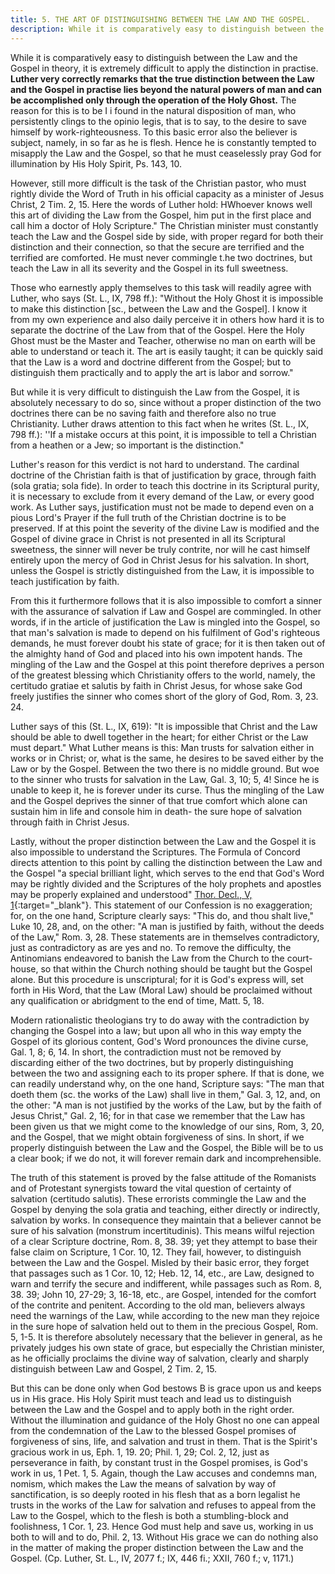 ```yaml
---
title: 5. THE ART OF DISTINGUISHING BETWEEN THE LAW AND THE GOSPEL.
description: While it is comparatively easy to distinguish between the Law and the Gospel in theory, it is extremely difficult to apply the distinction in practise.
---
```


While it is comparatively easy to distinguish between the Law and the Gospel in theory, it is extremely difficult to apply the distinction in practise. **Luther very correctly remarks that the true distinction between the Law and the Gospel in practise lies beyond the natural powers of man and can be accomplished only through the operation of the Holy Ghost.** The reason for this is to be I i found in the natural disposition of man, who persistently clings to the opinio legis, that is to say, to the desire to save himself by work-righteousness. To this basic error also the believer is subject, namely, in so far as he is flesh. Hence he is constantly tempted to misapply the Law and the Gospel, so that he must ceaselessly pray God for illumination by His Holy Spirit, Ps. 143, 10.

However, still more difficult is the task of the Christian pastor, who must rightly divide the Word of Truth in his official capacity as a minister of Jesus Christ, 2 Tim. 2, 15. Here the words of Luther hold: HWhoever knows well this art of dividing the Law from the Gospel, him put in the first place and call him a doctor of Holy Scripture." The Christian minister must constantly teach the Law and the Gospel side by side, with proper regard for both their distinction and their connection, so that the secure are terrified and the terrified are comforted. He must never commingle t.he two doctrines, but teach the Law in all its severity and the Gospel in its full sweetness.

Those who earnestly apply themselves to this task will readily agree with Luther, who says (St. L., IX, 798 ff.): "Without the Holy Ghost it is impossible to make this distinction [sc., between the Law and the Gospel]. I know it from my own experience and also daily perceive it in others how hard it is to separate the doctrine of the Law from that of the Gospel. Here the Holy Ghost must be the Master and Teacher, otherwise no man on earth will be able to understand or teach it. The art is easily taught; it can be quickly said that the Law is a word and doctrine different from the Gospel; but to distinguish them practically and to apply the art is labor and sorrow."

But while it is very difficult to distinguish the Law from the Gospel, it is absolutely necessary to do so, since without a proper distinction of the two doctrines there can be no saving faith and therefore also no true Christianity. Luther draws attention to this fact when he writes (St. L., IX, 798 ff.): ''If a mistake occurs at this point, it is impossible to tell a Christian from a heathen or a Jew; so important is the distinction."

Luther's reason for this verdict is not hard to understand. The cardinal doctrine of the Christian faith is that of justification by grace, through faith (sola gratia; sola fide). In order to teach this doctrine in its Scriptural purity, it is necessary to exclude from it every demand of the Law, or every good work. As Luther says, justification must not be made to depend even on a pious Lord's Prayer if the full truth of the Christian doctrine is to be preserved. If at this point the severity of the divine Law is modified and the Gospel of divine grace in Christ is not presented in all its Scriptural sweetness, the sinner will never be truly contrite, nor will he cast himself entirely upon the mercy of God in Christ Jesus for his salvation. In short, unless the Gospel is strictly distinguished from the Law, it is impossible to teach justification by faith.

From this it furthermore follows that it is also impossible to comfort a sinner with the assurance of salvation if Law and Gospel are commingled. In other words, if in the article of justification the Law is mingled into the Gospel, so that man's salvation is made to depend on his fulfilment of God's righteous demands, he must forever doubt his state of grace; for it is then taken out of the almighty hand of God and placed into his own impotent hands. The mingling of the Law and the Gospel at this point therefore deprives a person of the greatest blessing which Christianity offers to the world, namely, the certitudo gratiae et salutis by faith in Christ Jesus, for whose sake God freely justifies the sinner who comes short of the glory of God, Rom. 3, 23. 24.

Luther says of this (St. L., IX, 619): "It is impossible that Christ and the Law should be able to dwell together in the heart; for either Christ or the Law must depart." What Luther means is this: Man trusts for salvation either in works or in Christ; or, what is the same, he desires to be saved either by the Law or by the Gospel. Between the two there is no middle ground. But woe to the sinner who trusts for salvation in the Law, Gal. 3, 10; 5, 4! Since he is unable to keep it, he is forever under its curse. Thus the mingling of the Law and the Gospel deprives the sinner of that true comfort which alone can sustain him in life and console him in death- the sure hope of salvation through faith in Christ Jesus.

Lastly, without the proper distinction between the Law and the Gospel it is also impossible to understand the Scriptures. The Formula of Concord directs attention to this point by calling the distinction between the Law and the Gospel "a special brilliant light, which serves to the end that God's Word may be rightly divided and the Scriptures of the holy prophets and apostles may be properly explained and understood" [Thor. Decl., V, 1](https://thebookofconcord.org/formula-of-concord-solid-declaration/article-v/){:target="_blank"}. This statement of our Confession is no exaggeration; for, on the one hand, Scripture clearly says: "This do, and thou shalt live," Luke 10, 28, and, on the other: "A man is justified by faith, without the deeds of the Law," Rom. 3, 28. These statements are in themselves contradictory, just as contradictory as are yes and no. To remove the difficulty, the Antinomians endeavored to banish the Law from the Church to the court-house, so that within the Church nothing should be taught but the Gospel alone. But this procedure is unscriptural; for it is God's express will, set forth in His Word, that the Law (Moral Law) should be proclaimed without any qualification or abridgment to the end of time, Matt. 5, 18.

Modern rationalistic theologians try to do away with the contradiction by changing the Gospel into a law; but upon all who in this way empty the Gospel of its glorious content, God's Word pronounces the divine curse, Gal. 1, 8; 6, 14. In short, the contradiction must not be removed by discarding either of the two doctrines, but by properly distinguishing between the two and assigning each to its proper sphere. If that is done, we can readily understand why, on the one hand, Scripture says: "The man that doeth them (sc. the works of the Law) shall live in them," Gal. 3, 12, and, on the other: "A man is not justified by the works of the Law, but by the faith of Jesus Christ," Gal. 2, 16; for in that case we remember that the Law has been given us that we might come to the knowledge of our sins, Rom, 3, 20, and the Gospel, that we might obtain forgiveness of sins. In short, if we properly distinguish between the Law and the Gospel, the Bible will be to us a clear book; if we do not, it will forever remain dark and incomprehensible.

The truth of this statement is proved by the false attitude of the Romanists and of Protestant synergists toward the vital question of certainty of salvation (certitudo salutis). These errorists commingle the Law and the Gospel by denying the sola gratia and teaching, either directly or indirectly, salvation by works. In consequence they maintain that a believer cannot be sure of his salvation (monstrum incertitudinis). This means wilful rejection of a clear Scripture doctrine, Rom. 8, 38. 39; yet they attempt to base their false claim on Scripture, 1 Cor. 10, 12. They fail, however, to distinguish between the Law and the Gospel. Misled by their basic error, they forget that passages such as 1 Cor. 10, 12; Heb. 12, 14, etc., are Law, designed to warn and terrify the secure and indifferent, while passages such as Rom. 8, 38. 39; John 10, 27-29; 3, 16-18, etc., are Gospel, intended for the comfort of the contrite and penitent. According to the old man, believers always need the warnings of the Law, while according to the new man they rejoice in the sure hope of salvation held out to them in the precious Gospel, Rom. 5, 1-5. It is therefore absolutely necessary that the believer in general, as he privately judges his own state of grace, but especially the Christian minister, as he officially proclaims the divine way of salvation, clearly and sharply distinguish between Law and Gospel, 2 Tim. 2, 15.

But this can be done only when God bestows B is grace upon us and keeps us in His grace. His Holy Spirit must teach and lead us to distinguish between the Law and the Gospel and to apply both in the right order. Without the illumination and guidance of the Holy Ghost no one can appeal from the condemnation of the Law to the blessed Gospel promises of forgiveness of sins, life, and salvation and trust in them. That is the Spirit's gracious work in us, Eph. 1, 19. 20; Phil. 1, 29; Col. 2, 12, just as perseverance in faith, by constant trust in the Gospel promises, is God's work in us, 1 Pet. 1, 5. Again, though the Law accuses and condemns man, nomism, which makes the Law the means of salvation by way of sanctification, is so deeply rooted in his flesh that as a born legalist he trusts in the works of the Law for salvation and refuses to appeal from the Law to the Gospel, which to the flesh is both a stumbling-block and foolishness, 1 Cor. 1, 23. Hence God must help and save us, working in us both to will and to do, Phil. 2, 13. Without His grace we can do nothing also in the matter of making the proper distinction between the Law and the Gospel. (Cp. Luther, St. L., IV, 2077 f.; IX, 446 fi.; XXII, 760 f.; v, 1171.)